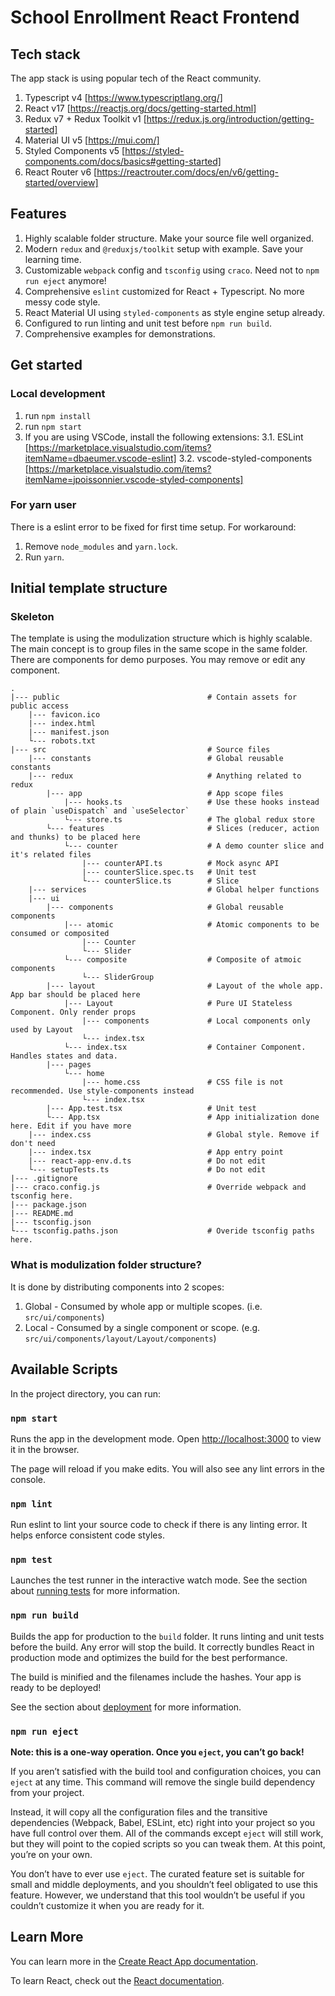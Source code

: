 # School Enrollment React Frontend

## Tech stack

The app stack is using popular tech of the React community.

1. Typescript v4 [https://www.typescriptlang.org/]
2. React v17 [https://reactjs.org/docs/getting-started.html]
3. Redux v7 + Redux Toolkit v1 [https://redux.js.org/introduction/getting-started]
4. Material UI v5 [https://mui.com/]
5. Styled Components v5 [https://styled-components.com/docs/basics#getting-started]
6. React Router v6 [https://reactrouter.com/docs/en/v6/getting-started/overview]

## Features

1. Highly scalable folder structure. Make your source file well organized.
2. Modern `redux` and `@reduxjs/toolkit` setup with example. Save your learning time.
3. Customizable `webpack` config and `tsconfig` using `craco`. Need not to `npm run eject` anymore!
4. Comprehensive `eslint` customized for React + Typescript. No more messy code style.
5. React Material UI using `styled-components` as style engine setup already.
6. Configured to run linting and unit test before `npm run build`.
7. Comprehensive examples for demonstrations.

## Get started

### Local development

1. run `npm install`
2. run `npm start`
3. If you are using VSCode, install the following extensions:
   3.1. ESLint [https://marketplace.visualstudio.com/items?itemName=dbaeumer.vscode-eslint]
   3.2. vscode-styled-components [https://marketplace.visualstudio.com/items?itemName=jpoissonnier.vscode-styled-components]

### For yarn user

There is a eslint error to be fixed for first time setup. For workaround:

1. Remove `node_modules` and `yarn.lock`.
2. Run `yarn`.

## Initial template structure

### Skeleton

The template is using the modulization structure which is highly scalable. The main concept is to group files in the same scope in the same folder.
There are components for demo purposes. You may remove or edit any component.

```
.
|--- public                                 # Contain assets for public access
    |--- favicon.ico
    |--- index.html
    |--- manifest.json
    └--- robots.txt
|--- src                                    # Source files
    |--- constants                          # Global reusable constants
    |--- redux                              # Anything related to redux
        |--- app                            # App scope files
            |--- hooks.ts                   # Use these hooks instead of plain `useDispatch` and `useSelector`
            └--- store.ts                   # The global redux store
        └--- features                       # Slices (reducer, action and thunks) to be placed here
            └--- counter                    # A demo counter slice and it's related files
                |--- counterAPI.ts          # Mock async API
                |--- counterSlice.spec.ts   # Unit test
                └--- counterSlice.ts        # Slice
    |--- services                           # Global helper functions
    |--- ui
        |--- components                     # Global reusable components
            |--- atomic                     # Atomic components to be consumed or composited
                |--- Counter
                └--- Slider
            └--- composite                  # Composite of atmoic components
                └--- SliderGroup
        |--- layout                         # Layout of the whole app. App bar should be placed here
            |--- Layout                     # Pure UI Stateless Component. Only render props
                |--- components             # Local components only used by Layout
                └--- index.tsx
            └--- index.tsx                  # Container Component. Handles states and data.
        |--- pages
            └--- home
                |--- home.css               # CSS file is not recommended. Use style-components instead
                └--- index.tsx
        |--- App.test.tsx                   # Unit test
        └--- App.tsx                        # App initialization done here. Edit if you have more
    |--- index.css                          # Global style. Remove if don't need
    |--- index.tsx                          # App entry point
    |--- react-app-env.d.ts                 # Do not edit
    └--- setupTests.ts                      # Do not edit
|--- .gitignore
|--- craco.config.js                        # Override webpack and tsconfig here.
|--- package.json
|--- README.md
|--- tsconfig.json
└--- tsconfig.paths.json                    # Overide tsconfig paths here.
```

### What is modulization folder structure?

It is done by distributing components into 2 scopes:

1. Global - Consumed by whole app or multiple scopes. (i.e. `src/ui/components`)
2. Local - Consumed by a single component or scope. (e.g. `src/ui/components/layout/Layout/components`)

## Available Scripts

In the project directory, you can run:

### `npm start`

Runs the app in the development mode.
Open [http://localhost:3000](http://localhost:3000) to view it in the browser.

The page will reload if you make edits.
You will also see any lint errors in the console.

### `npm lint`

Run eslint to lint your source code to check if there is any linting error. It helps enforce consistent code styles.

### `npm test`

Launches the test runner in the interactive watch mode.
See the section about [running tests](https://facebook.github.io/create-react-app/docs/running-tests) for more information.

### `npm run build`

Builds the app for production to the `build` folder. It runs linting and unit tests before the build. Any error will stop the build.
It correctly bundles React in production mode and optimizes the build for the best performance.

The build is minified and the filenames include the hashes.
Your app is ready to be deployed!

See the section about [deployment](https://facebook.github.io/create-react-app/docs/deployment) for more information.

### `npm run eject`

**Note: this is a one-way operation. Once you `eject`, you can’t go back!**

If you aren’t satisfied with the build tool and configuration choices, you can `eject` at any time. This command will remove the single build dependency from your project.

Instead, it will copy all the configuration files and the transitive dependencies (Webpack, Babel, ESLint, etc) right into your project so you have full control over them. All of the commands except `eject` will still work, but they will point to the copied scripts so you can tweak them. At this point, you’re on your own.

You don’t have to ever use `eject`. The curated feature set is suitable for small and middle deployments, and you shouldn’t feel obligated to use this feature. However, we understand that this tool wouldn’t be useful if you couldn’t customize it when you are ready for it.

## Learn More

You can learn more in the [Create React App documentation](https://facebook.github.io/create-react-app/docs/getting-started).

To learn React, check out the [React documentation](https://reactjs.org/).
